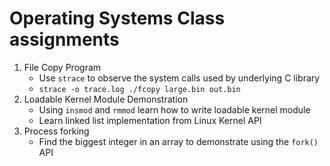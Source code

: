 # Operating Systems Class assignments #

1. File Copy Program
   - Use `strace` to observe the system calls used by underlying C library
   - `strace -o trace.log ./fcopy large.bin out.bin`
2. Loadable Kernel Module Demonstration
   - Using `insmod` and `rmmod` learn how to write loadable kernel module
   - Learn linked list implementation from Linux Kernel API
3. Process forking
   - Find the biggest integer in an array to demonstrate using the `fork()` API